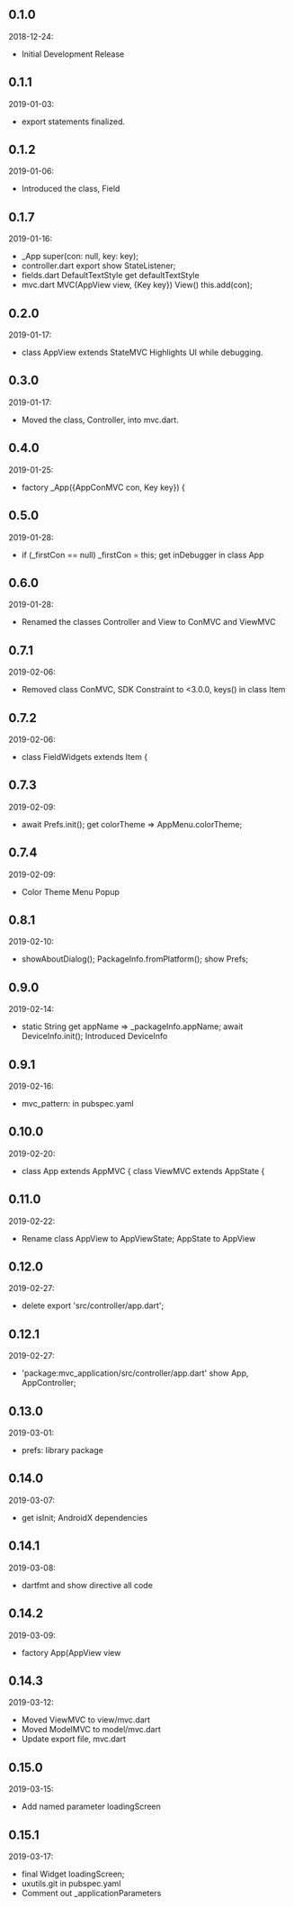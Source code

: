 ## 0.1.0 
  2018-12-24: 
- Initial Development Release

## 0.1.1
 2019-01-03: 
- export statements finalized.

## 0.1.2 
 2019-01-06: 
- Introduced the class, Field
## 0.1.7 
 2019-01-16: 
-  _App  super(con: null, key: key);
- controller.dart  export show StateListener;
- fields.dart  DefaultTextStyle get defaultTextStyle
- mvc.dart  MVC(AppView view, {Key key})  View() this.add(con);

## 0.2.0
 2019-01-17: 
- class AppView extends StateMVC Highlights UI while debugging.

## 0.3.0 
  2019-01-17: 
- Moved the class, Controller, into mvc.dart.

## 0.4.0 
  2019-01-25: 
- factory _App({AppConMVC con, Key key}) {

## 0.5.0 
  2019-01-28: 
- if (_firstCon == null) _firstCon = this;  get inDebugger in class App 
## 0.6.0 
  2019-01-28: 
- Renamed the classes Controller and View to ConMVC and ViewMVC

## 0.7.1 
  2019-02-06: 
- Removed class ConMVC, SDK Constraint to <3.0.0, keys() in class Item

## 0.7.2 
  2019-02-06: 
- class FieldWidgets<T> extends Item {

## 0.7.3 
  2019-02-09: 
- await Prefs.init(); get colorTheme => AppMenu.colorTheme;

## 0.7.4 
  2019-02-09: 
- Color Theme Menu Popup

## 0.8.1 
  2019-02-10: 
- showAboutDialog(); PackageInfo.fromPlatform(); show Prefs; 

## 0.9.0 
  2019-02-14: 
- static String get appName => _packageInfo.appName; await DeviceInfo.init(); Introduced DeviceInfo

## 0.9.1 
  2019-02-16: 
- mvc_pattern: in pubspec.yaml

## 0.10.0 
  2019-02-20: 
- class App extends AppMVC { class ViewMVC extends AppState {

## 0.11.0 
  2019-02-22: 
- Rename class AppView to AppViewState; AppState to AppView

## 0.12.0 
  2019-02-27: 
- delete export 'src/controller/app.dart';

## 0.12.1 
  2019-02-27: 
- 'package:mvc_application/src/controller/app.dart' show App, AppController;

## 0.13.0 
  2019-03-01: 
- prefs: library package

## 0.14.0 
  2019-03-07: 
- get isInit; AndroidX dependencies

## 0.14.1 
 2019-03-08: 
- dartfmt and show directive all code
                      
## 0.14.2 
 2019-03-09: 
- factory App(AppView view   
                 
## 0.14.3
 2019-03-12: 
- Moved ViewMVC to view/mvc.dart  
- Moved ModelMVC to model/mvc.dart
- Update export file, mvc.dart     
                     
## 0.15.0
 2019-03-15: 
- Add named parameter loadingScreen

## 0.15.1
 2019-03-17: 
- final Widget loadingScreen;
- uxutils.git in pubspec.yaml
- Comment out _applicationParameters